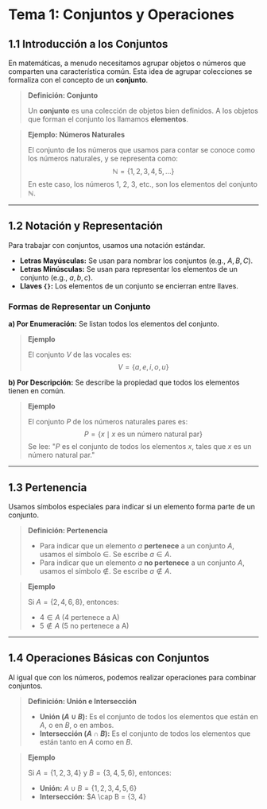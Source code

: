# Tema 1: Conjuntos y Operaciones

## 1.1 Introducción a los Conjuntos

En matemáticas, a menudo necesitamos agrupar objetos o números que comparten una característica común. Esta idea de agrupar colecciones se formaliza con el concepto de un **conjunto**.

> **Definición: Conjunto**
> 
> Un **conjunto** es una colección de objetos bien definidos. A los objetos que forman el conjunto los llamamos **elementos**.

> **Ejemplo: Números Naturales**
> 
> El conjunto de los números que usamos para contar se conoce como los números naturales, y se representa como:
> $$ \mathbb{N} = \{1, 2, 3, 4, 5, ...\} $$
> En este caso, los números 1, 2, 3, etc., son los elementos del conjunto $\mathbb{N}$.

---

## 1.2 Notación y Representación

Para trabajar con conjuntos, usamos una notación estándar.

- **Letras Mayúsculas:** Se usan para nombrar los conjuntos (e.g., $A, B, C$).
- **Letras Minúsculas:** Se usan para representar los elementos de un conjunto (e.g., $a, b, c$).
- **Llaves `{}`:** Los elementos de un conjunto se encierran entre llaves.

### Formas de Representar un Conjunto

**a) Por Enumeración:** Se listan todos los elementos del conjunto.

> **Ejemplo**
> 
> El conjunto $V$ de las vocales es:
> $$ V = \{a, e, i, o, u\} $$

**b) Por Descripción:** Se describe la propiedad que todos los elementos tienen en común.

> **Ejemplo**
> 
> El conjunto $P$ de los números naturales pares es:
> $$ P = \{x \mid x \text{ es un número natural par}\} $$
> Se lee: "$P$ es el conjunto de todos los elementos $x$, tales que $x$ es un número natural par."

---

## 1.3 Pertenencia

Usamos símbolos especiales para indicar si un elemento forma parte de un conjunto.

> **Definición: Pertenencia**
> 
> - Para indicar que un elemento $a$ **pertenece** a un conjunto $A$, usamos el símbolo $\in$. Se escribe $a \in A$.
> - Para indicar que un elemento $a$ **no pertenece** a un conjunto $A$, usamos el símbolo $\notin$. Se escribe $a \notin A$.

> **Ejemplo**
> 
> Si $A = \{2, 4, 6, 8\}$, entonces:
> - $4 \in A$ (4 pertenece a A)
> - $5 \notin A$ (5 no pertenece a A)

---

## 1.4 Operaciones Básicas con Conjuntos

Al igual que con los números, podemos realizar operaciones para combinar conjuntos.

> **Definición: Unión e Intersección**
> 
> - **Unión ($A \cup B$):** Es el conjunto de todos los elementos que están en $A$, o en $B$, o en ambos.
> - **Intersección ($A \cap B$):** Es el conjunto de todos los elementos que están tanto en $A$ como en $B$.

> **Ejemplo**
> 
> Si $A = \{1, 2, 3, 4\}$ y $B = \{3, 4, 5, 6\}$, entonces:
> - **Unión:** $A \cup B = \{1, 2, 3, 4, 5, 6\}$
> - **Intersección:** $A \cap B = \{3, 4\}
